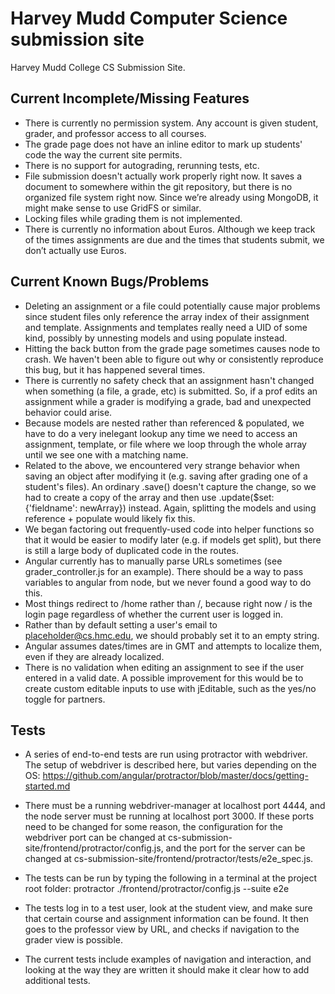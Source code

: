 # Harvey Mudd Computer Science submission site #

Harvey Mudd College CS Submission Site.

## Current Incomplete/Missing Features ##
 * There is currently no permission system. Any account is given student,
   grader, and professor access to all courses.
 * The grade page does not have an inline editor to mark up students' code
   the way the current site permits.
 * There is no support for autograding, rerunning tests, etc.
 * File submission doesn't actually work properly right now. It saves a
   document to somewhere within the git repository, but there is no organized
   file system right now. Since we’re already using MongoDB, it might make
   sense to use GridFS or similar. 
 * Locking files while grading them is not implemented.
 * There is currently no information about Euros.  Although we keep track of the
   times assignments are due and the times that students submit, we don’t actually
   use Euros.
   
## Current Known Bugs/Problems ##
 * Deleting an assignment or a file could potentially cause major problems since
   student files only reference the array index of their assignment and template.
   Assignments and templates really need a UID of some kind, possibly by unnesting
   models and using populate instead.
 * Hitting the back button from the grade page sometimes causes node to crash.
   We haven't been able to figure out why or consistently reproduce this bug,
   but it has happened several times.
 * There is currently no safety check that an assignment hasn't changed when
   something (a file, a grade, etc) is submitted. So, if a prof edits an
   assignment while a grader is modifying a grade, bad and unexpected behavior
   could arise. 
 * Because models are nested rather than referenced & populated, we have to
   do a very inelegant lookup any time we need to access an assignment,
   template, or file where we loop through the whole array until we see one
   with a matching name.
 * Related to the above, we encountered very strange behavior when saving an
   object after modifying it (e.g. saving after grading one of a student's
   files). An ordinary .save() doesn't capture the change, so we had to create
   a copy of the array and then use .update($set: {'fieldname': newArray})
   instead. Again, splitting the models and using reference + populate would
   likely fix this.
 * We began factoring out frequently-used code into helper functions so that
   it would be easier to modify later (e.g. if models get split), but there
   is still a large body of duplicated code in the routes.
 * Angular currently has to manually parse URLs sometimes
   (see grader_controller.js for an example). There should be a way to pass
   variables to angular from node, but we never found a good way to do this.
 * Most things redirect to /home rather than /, because right now / is the
   login page regardless of whether the current user is logged in.
 * Rather than by default setting a user's email to placeholder@cs.hmc.edu,
   we should probably set it to an empty string.
 * Angular assumes dates/times are in GMT and attempts to localize them, even
   if they are already localized.
 * There is no validation when editing an assignment to see if the user entered
   in a valid date.  A possible improvement for this would be to create
   custom editable inputs to use with jEditable, such as the yes/no toggle for
   partners.

## Tests ##

 * A series of end-to-end tests are run using protractor with webdriver. The setup of webdriver is described here, but varies depending on the OS: https://github.com/angular/protractor/blob/master/docs/getting-started.md

 * There must be a running webdriver-manager at localhost port 4444, and the node server must be running at localhost port 3000. If these ports need to be changed for some reason, the configuration for the webdriver port can be changed at cs-submission-site/frontend/protractor/config.js, and the port for the server can be changed
at cs-submission-site/frontend/protractor/tests/e2e_spec.js.

 * The tests can be run by typing the following in a terminal at the project root folder:
protractor ./frontend/protractor/config.js --suite e2e

 * The tests log in to a test user, look at the student view, and make sure that certain course and assignment information can be found. It then goes to the professor view by URL, and checks if navigation to the grader view is possible.

 * The current tests include examples of navigation and interaction, and looking at the way they are written it should make it clear how to add additional tests. 
